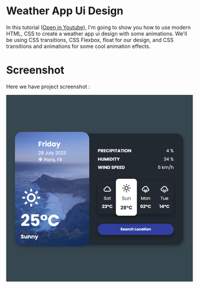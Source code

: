 # Weather App Ui Design
In this tutorial ([Open in Youtube](https://youtu.be/qC_DtdhH-J4)), I'm going to show you how to use modern HTML, CSS to create a weather app ui design with some animations. We'll be using CSS transitions, CSS Flexbox, float for our design, and CSS  transitions and animations for some cool animation effects.

# Screenshot
Here we have project screenshot :

![screenshot1](screenshot.jpg)